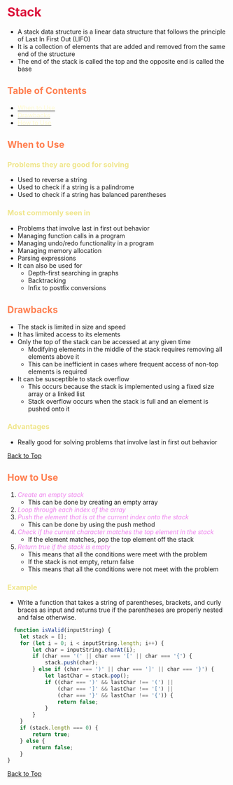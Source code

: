 <style>
r { color: Crimson }
o { color: Coral }
y { color: Khaki }
g { color: MediumSpringGreen }
b { color: SkyBlue }
i { color: Violet }
h { color:  Plum }
hh { color: Pink }
l { color: Lemonchiffon}
</style>

# <h1 id='stack'><r>Stack</r></h1>
* A stack data structure is a linear data structure that follows the principle of Last In First Out (LIFO)
* It is a collection of elements that are added and removed from the same end of the structure
* The end of the stack is called the top and the opposite end is called the base
## <h2 id='table-of-contents'><o>Table of Contents</o></h2>
* [<l>When to Use</l>](#when-to-use)
* [<l>Drawbacks</l>](#drawbacks)
* [<l>How to Use</l>](#how-to-use)

## <h2 id='when-to-use'><o>When to Use</o></h2>

### <y>Problems they are good for solving</y>
* Used to reverse a string
* Used to check if a string is a palindrome
* Used to check if a string has balanced parentheses

### <y>Most commonly seen in</y>
* Problems that involve last in first out behavior
* Managing function calls in a program
* Managing undo/redo functionality in a program
* Managing memory allocation
* Parsing expressions
* It can also be used for
    * Depth-first searching in graphs
    * Backtracking
    * Infix to postfix conversions
## <h2 id='drawbacks'><o>Drawbacks</o></h2>
* The stack is limited in size and speed
* It has limited access to its elements
* Only the top of the stack can be accessed at any given time
    * Modifying elements in the middle of the stack requires removing all elements above it
    * This can be inefficient in cases where frequent access of non-top elements is required
* It can be susceptible to stack overflow
    * This occurs because the stack is implemented using a fixed size array or a linked list
    * Stack overflow occurs when the stack is full and an element is pushed onto it
### <y>Advantages</y>
* Really good for solving problems that involve last in first out behavior

[Back to Top](#table-of-contents)

## <h2 id='how-to-use'><o>How to Use</o></h2>
1. <i>Create an empty stack</i>
    * This can be done by creating an empty array
2. <i>Loop through each index of the array</i>
3. <i>Push the element that is at the current index onto the stack</i>
    * This can be done by using the push method
4. <i>Check if the current character matches the top element in the stack</i>
    * If the element matches, pop the top element off the stack
5. <i>Return true if the stack is empty</i>
    * This means that all the conditions were meet with the problem
    * If the stack is not empty, return false
    * This means that all the conditions were not meet with the problem

### <y>Example</y>
* Write a function that takes a string of parentheses, brackets, and curly braces as input and returns true if the parentheses are properly nested and false otherwise.
```javascript
  function isValid(inputString) {
    let stack = [];
    for (let i = 0; i < inputString.length; i++) {
        let char = inputString.charAt(i);
        if (char === '(' || char === '[' || char === '{') {
            stack.push(char);
        } else if (char === ')' || char === ']' || char === '}') {
            let lastChar = stack.pop();
            if ((char === ')' && lastChar !== '(') ||
                (char === ']' && lastChar !== '[') ||
                (char === '}' && lastChar !== '{')) {
                return false;
            }
        }
    }
    if (stack.length === 0) {
        return true;
    } else {
        return false;
    }
}
```

[Back to Top](#table-of-contents)
